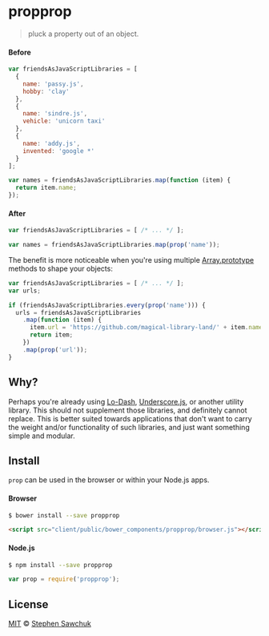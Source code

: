 # propprop
> pluck a property out of an object.


#### Before
```js
var friendsAsJavaScriptLibraries = [
  {
    name: 'passy.js',
    hobby: 'clay'
  },
  {
    name: 'sindre.js',
    vehicle: 'unicorn taxi'
  },
  {
    name: 'addy.js',
    invented: 'google *'
  }
];

var names = friendsAsJavaScriptLibraries.map(function (item) {
  return item.name;
});
```

#### After
```js
var friendsAsJavaScriptLibraries = [ /* ... */ ];

var names = friendsAsJavaScriptLibraries.map(prop('name'));
```

The benefit is more noticeable when you're using multiple [Array.prototype](https://developer.mozilla.org/en-US/docs/Web/JavaScript/Reference/Global_Objects/Array/prototype) methods to shape your objects:

```js
var friendsAsJavaScriptLibraries = [ /* ... */ ];
var urls;

if (friendsAsJavaScriptLibraries.every(prop('name'))) {
  urls = friendsAsJavaScriptLibraries
    .map(function (item) {
      item.url = 'https://github.com/magical-library-land/' + item.name;
      return item;
    })
    .map(prop('url'));
}
```


## Why?
Perhaps you're already using [Lo-Dash](http://lodash.com), [Underscore.js](http://underscorejs.org), or another utility library. This should not supplement those libraries, and definitely cannot replace. This is better suited towards applications that don't want to carry the weight and/or functionality of such libraries, and just want something simple and modular.


## Install
`prop` can be used in the browser or within your Node.js apps.

#### Browser
```bash
$ bower install --save propprop
```
```html
<script src="client/public/bower_components/propprop/browser.js"></script>
```

#### Node.js
```bash
$ npm install --save propprop
```
```js
var prop = require('propprop');
```


## License

[MIT](http://opensource.org/licenses/MIT) © [Stephen Sawchuk](http://sawchuk.me)
